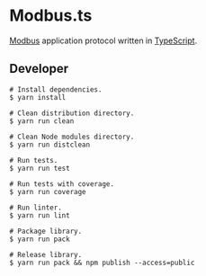 # Modbus.ts

[Modbus](http://www.modbus.org/) application protocol written in [TypeScript](https://www.typescriptlang.org/).

## Developer

```Shell
# Install dependencies.
$ yarn install

# Clean distribution directory.
$ yarn run clean

# Clean Node modules directory.
$ yarn run distclean

# Run tests.
$ yarn run test

# Run tests with coverage.
$ yarn run coverage

# Run linter.
$ yarn run lint

# Package library.
$ yarn run pack

# Release library.
$ yarn run pack && npm publish --access=public
```
